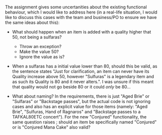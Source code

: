 The assignment gives some uncertanities about the existing functional behaviour, which I would like to address here
 (in a real-life situation, I would like to discuss this cases with the team and business/PO to ensure we have the
  same ideas about this):
- What should happen when an item is added with a quality higher that 50, not being a sulfaras?
    - Throw an exception?
    - Make the value 50?
    - Ignore the value as is?
    
- When a sulfaras has a initial value lower than 80, should this be valid, as the sentence states "Just for
 clarification, an item can never have its Quality increase above 50, however "Sulfuras" is a legendary item and as
  such its Quality is 80 and it never alters.". I was unsure if this meant that quality would not go beside 80 or it
   could _only_ be 80...
   
- What about naming? In the requirements, there is just "Aged Brie" or "Sulfaras" or "Backstage passes", but the actual
 code is not
 ignoring cases and also has an explicit value for those items (namely: "Aged Brie", "Sulfuras, Hand of Ragnaros" and
  "Backstage passes to a TAFKAL80ETC concert"). For the new "Conjured" functionality, the same question raises
  ; should an item be specifically named "Conjured" or is "Conjured Mana Cake" also valid?